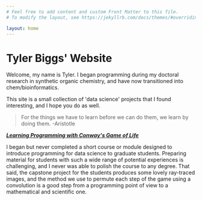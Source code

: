 ```yaml
---
# Feel free to add content and custom Front Matter to this file.
# To modify the layout, see https://jekyllrb.com/docs/themes/#overriding-theme-defaults

layout: home
---
```


# Tyler Biggs' Website

Welcome, my name is Tyler. I began programming during my doctoral research in synthetic organic chemistry,
and have now transitioned into chem/bioinformatics.

This site is a small collection of 'data science' projects that I found interesting, and I hope you do as well.

> For the things we have to learn before we can do them, we learn by doing them.
> -Aristotle

[***Learning Programming with Conway's Game of Life***](./docs/raytrace_gol)

I began but never completed a short course or module designed to introduce programming for data science to 
graduate students. Preparing material for students with such a wide range of potential experiences is challenging,
and I never was able to polish the course to any degree. That said, the capstone project for the students produces
some lovely ray-traced images, and the method we use to permute each step of the game using a convolution is a good
step from a programming point of view to a mathematical and scientific one.

